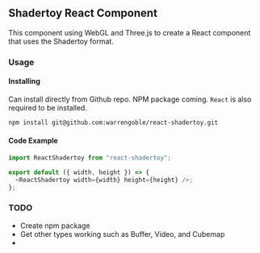 ## Shadertoy React Component

This component using WebGL and Three.js to create a React component that uses the Shadertoy format.

### Usage

#### Installing

Can install directly from Github repo. NPM package coming. `React` is also required to be installed.

```bash
npm install git@github.com:warrengoble/react-shadertoy.git
```

#### Code Example

```javascript
import ReactShadertoy from "react-shadertoy";

export default ({ width, height }) => {
  <ReactShadertoy width={width} height={height} />;
};
```

### TODO

- Create npm package
- Get other types working such as Buffer, Video, and Cubemap
-
